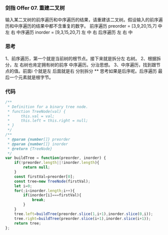 ### 剑指 Offer 07. 重建二叉树
输入某二叉树的前序遍历和中序遍历的结果，请重建该二叉树。假设输入的前序遍历和中序遍历的结果中都不含重复的数字。
前序遍历 preorder = [3,9,20,15,7] 中 左 右
中序遍历 inorder = [9,3,15,20,7]  左 中 右
后序遍历 左 右 中
### 思考
1、前序遍历，第一个就是当前树的根节点。接下来就是拆分左 右树。
2、根据拆分，左 右树也肯定拥有树的前序 中序遍历。分治思想。
3、中序遍历，找到跟节点的值。前面i 个就是左 后面就是右 分别拆分
** 思考如果是后序呢。后序遍历 最后一个元素就是根字节。
### 代码

```javascript
/**
 * Definition for a binary tree node.
 * function TreeNode(val) {
 *     this.val = val;
 *     this.left = this.right = null;
 * }
 */
/**
 * @param {number[]} preorder
 * @param {number[]} inorder
 * @return {TreeNode}
 */
var buildTree = function(preorder, inorder) {
    if(!preorder.length||!inorder.length){
        return null;
    }
    const firstVal=preorder[0];
    const tree=new TreeNode(firstVal);
    let i=0;
    for(;i<inorder.length;i++){
        if(inorder[i]===firstVal){
            break;
        }
    }
    tree.left=buildTree(preorder.slice(1,i+1),inorder.slice(0,i));
    tree.right=buildTree(preorder.slice(i+1),inorder.slice(i+1));
    return tree;
};
```